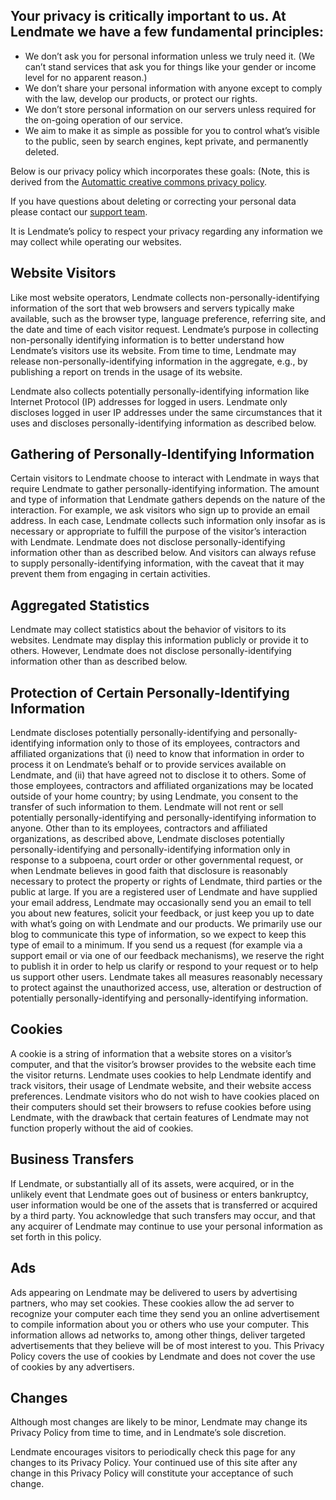 ## Your privacy is critically important to us. At Lendmate we have a few fundamental principles:

* We don’t ask you for personal information unless we truly need it. (We can’t stand services that ask you for things like your gender or income level for no apparent reason.)
* We don’t share your personal information with anyone except to comply with the law, develop our products, or protect our rights.
* We don’t store personal information on our servers unless required for the on-going operation of our service.
* We aim to make it as simple as possible for you to control what’s visible to the public, seen by search engines, kept private, and permanently deleted.

Below is our privacy policy which incorporates these goals: (Note, this is derived from the [Automattic creative commons privacy policy](http://automattic.com/privacy/).

If you have questions about deleting or correcting your personal data please contact our [support team](mailto:hi@lendmate.com).

It is Lendmate’s policy to respect your privacy regarding any information we may collect while operating our websites.

## Website Visitors
Like most website operators, Lendmate collects non-personally-identifying information of the sort that web browsers and servers typically make available, such as the browser type, language preference, referring site, and the date and time of each visitor request. Lendmate’s purpose in collecting non-personally identifying information is to better understand how Lendmate’s visitors use its website. From time to time, Lendmate may release non-personally-identifying information in the aggregate, e.g., by publishing a report on trends in the usage of its website.

Lendmate also collects potentially personally-identifying information like Internet Protocol (IP) addresses for logged in users. Lendmate only discloses logged in user IP addresses under the same circumstances that it uses and discloses personally-identifying information as described below.

## Gathering of Personally-Identifying Information
Certain visitors to Lendmate choose to interact with Lendmate in ways that require Lendmate to gather personally-identifying information. The amount and type of information that Lendmate gathers depends on the nature of the interaction. For example, we ask visitors who sign up to provide an email address. In each case, Lendmate collects such information only insofar as is necessary or appropriate to fulfill the purpose of the visitor’s interaction with Lendmate. Lendmate does not disclose personally-identifying information other than as described below. And visitors can always refuse to supply personally-identifying information, with the caveat that it may prevent them from engaging in certain activities.

## Aggregated Statistics
Lendmate may collect statistics about the behavior of visitors to its websites. Lendmate may display this information publicly or provide it to others. However, Lendmate does not disclose personally-identifying information other than as described below.

## Protection of Certain Personally-Identifying Information
Lendmate discloses potentially personally-identifying and personally-identifying information only to those of its employees, contractors and affiliated organizations that (i) need to know that information in order to process it on Lendmate’s behalf or to provide services available on Lendmate, and (ii) that have agreed not to disclose it to others. Some of those employees, contractors and affiliated organizations may be located outside of your home country; by using Lendmate, you consent to the transfer of such information to them. Lendmate will not rent or sell potentially personally-identifying and personally-identifying information to anyone. Other than to its employees, contractors and affiliated organizations, as described above, Lendmate discloses potentially personally-identifying and personally-identifying information only in response to a subpoena, court order or other governmental request, or when Lendmate believes in good faith that disclosure is reasonably necessary to protect the property or rights of Lendmate, third parties or the public at large. If you are a registered user of Lendmate and have supplied your email address, Lendmate may occasionally send you an email to tell you about new features, solicit your feedback, or just keep you up to date with what’s going on with Lendmate and our products. We primarily use our blog to communicate this type of information, so we expect to keep this type of email to a minimum. If you send us a request (for example via a support email or via one of our feedback mechanisms), we reserve the right to publish it in order to help us clarify or respond to your request or to help us support other users. Lendmate takes all measures reasonably necessary to protect against the unauthorized access, use, alteration or destruction of potentially personally-identifying and personally-identifying information.

## Cookies
A cookie is a string of information that a website stores on a visitor’s computer, and that the visitor’s browser provides to the website each time the visitor returns. Lendmate uses cookies to help Lendmate identify and track visitors, their usage of Lendmate website, and their website access preferences. Lendmate visitors who do not wish to have cookies placed on their computers should set their browsers to refuse cookies before using Lendmate, with the drawback that certain features of Lendmate may not function properly without the aid of cookies.

## Business Transfers
If Lendmate, or substantially all of its assets, were acquired, or in the unlikely event that Lendmate goes out of business or enters bankruptcy, user information would be one of the assets that is transferred or acquired by a third party. You acknowledge that such transfers may occur, and that any acquirer of Lendmate may continue to use your personal information as set forth in this policy.

## Ads
Ads appearing on Lendmate may be delivered to users by advertising partners, who may set cookies. These cookies allow the ad server to recognize your computer each time they send you an online advertisement to compile information about you or others who use your computer. This information allows ad networks to, among other things, deliver targeted advertisements that they believe will be of most interest to you. This Privacy Policy covers the use of cookies by Lendmate and does not cover the use of cookies by any advertisers.

## Changes
Although most changes are likely to be minor, Lendmate may change its Privacy Policy from time to time, and in Lendmate’s sole discretion.

Lendmate encourages visitors to periodically check this page for any changes to its Privacy Policy. Your continued use of this site after any change in this Privacy Policy will constitute your acceptance of such change.